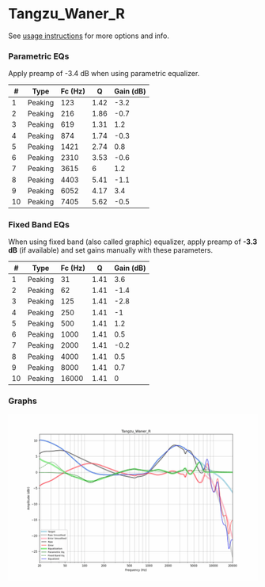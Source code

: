 # Tangzu_Waner_R
See [usage instructions](https://github.com/jaakkopasanen/AutoEq#usage) for more options and info.

### Parametric EQs
Apply preamp of -3.4 dB when using parametric equalizer.

|   # | Type    |   Fc (Hz) |    Q |   Gain (dB) |
|-----|---------|-----------|------|-------------|
|   1 | Peaking |       123 | 1.42 |        -3.2 |
|   2 | Peaking |       216 | 1.86 |        -0.7 |
|   3 | Peaking |       619 | 1.31 |         1.2 |
|   4 | Peaking |       874 | 1.74 |        -0.3 |
|   5 | Peaking |      1421 | 2.74 |         0.8 |
|   6 | Peaking |      2310 | 3.53 |        -0.6 |
|   7 | Peaking |      3615 | 6    |         1.2 |
|   8 | Peaking |      4403 | 5.41 |        -1.1 |
|   9 | Peaking |      6052 | 4.17 |         3.4 |
|  10 | Peaking |      7405 | 5.62 |        -0.5 |

### Fixed Band EQs
When using fixed band (also called graphic) equalizer, apply preamp of **-3.3 dB** (if available) and set gains manually with these parameters.

|   # | Type    |   Fc (Hz) |    Q |   Gain (dB) |
|-----|---------|-----------|------|-------------|
|   1 | Peaking |        31 | 1.41 |         3.6 |
|   2 | Peaking |        62 | 1.41 |        -1.4 |
|   3 | Peaking |       125 | 1.41 |        -2.8 |
|   4 | Peaking |       250 | 1.41 |        -1   |
|   5 | Peaking |       500 | 1.41 |         1.2 |
|   6 | Peaking |      1000 | 1.41 |         0.5 |
|   7 | Peaking |      2000 | 1.41 |        -0.2 |
|   8 | Peaking |      4000 | 1.41 |         0.5 |
|   9 | Peaking |      8000 | 1.41 |         0.7 |
|  10 | Peaking |     16000 | 1.41 |         0   |

### Graphs
![](./Tangzu_Waner_R.png)
